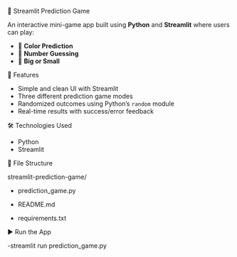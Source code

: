 🔮  Streamlit Prediction Game

An interactive mini-game app built using **Python** and **Streamlit** where users can play:

- 🎨 **Color Prediction**
- 🔢 **Number Guessing**
- 🔺 **Big or Small**

 🚀 Features

 - Simple and clean UI with Streamlit
 - Three different prediction game modes
 - Randomized outcomes using Python’s `random` module
 - Real-time results with success/error feedback
   
🛠 Technologies Used

- Python
- Streamlit

📂 File Structure

streamlit-prediction-game/

-  prediction_game.py
 
-  README.md
 
- requirements.txt

▶️ Run the App

-streamlit run prediction_game.py
